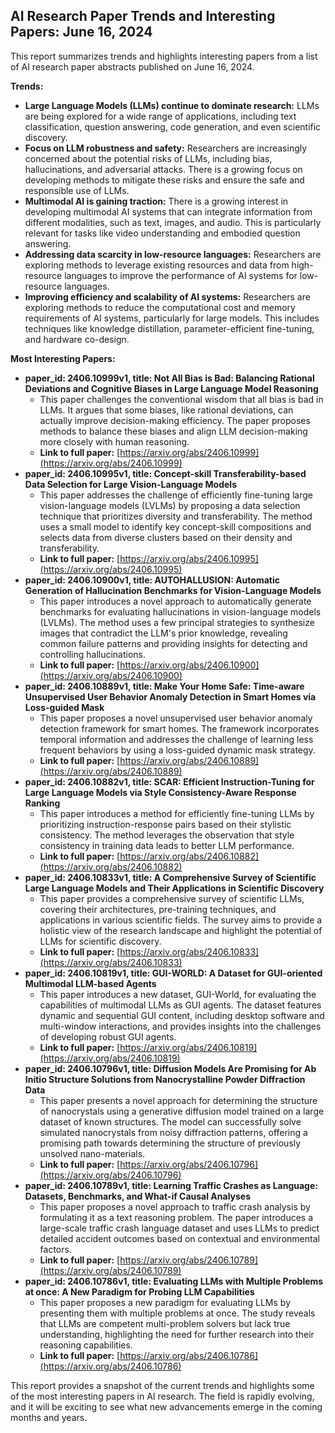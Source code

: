 ## AI Research Paper Trends and Interesting Papers: June 16, 2024

This report summarizes trends and highlights interesting papers from a list of AI research paper abstracts published on June 16, 2024.

**Trends:**

* **Large Language Models (LLMs) continue to dominate research:** LLMs are being explored for a wide range of applications, including text classification, question answering, code generation, and even scientific discovery. 
* **Focus on LLM robustness and safety:** Researchers are increasingly concerned about the potential risks of LLMs, including bias, hallucinations, and adversarial attacks. There is a growing focus on developing methods to mitigate these risks and ensure the safe and responsible use of LLMs.
* **Multimodal AI is gaining traction:**  There is a growing interest in developing multimodal AI systems that can integrate information from different modalities, such as text, images, and audio. This is particularly relevant for tasks like video understanding and embodied question answering.
* **Addressing data scarcity in low-resource languages:** Researchers are exploring methods to leverage existing resources and data from high-resource languages to improve the performance of AI systems for low-resource languages.
* **Improving efficiency and scalability of AI systems:** Researchers are exploring methods to reduce the computational cost and memory requirements of AI systems, particularly for large models. This includes techniques like knowledge distillation, parameter-efficient fine-tuning, and hardware co-design.

**Most Interesting Papers:**

* **paper_id: 2406.10999v1, title: Not All Bias is Bad: Balancing Rational Deviations and Cognitive Biases in Large Language Model Reasoning**
    * This paper challenges the conventional wisdom that all bias is bad in LLMs. It argues that some biases, like rational deviations, can actually improve decision-making efficiency. The paper proposes methods to balance these biases and align LLM decision-making more closely with human reasoning. 
    * **Link to full paper:** [https://arxiv.org/abs/2406.10999](https://arxiv.org/abs/2406.10999)
* **paper_id: 2406.10995v1, title: Concept-skill Transferability-based Data Selection for Large Vision-Language Models**
    * This paper addresses the challenge of efficiently fine-tuning large vision-language models (LVLMs) by proposing a data selection technique that prioritizes diversity and transferability. The method uses a small model to identify key concept-skill compositions and selects data from diverse clusters based on their density and transferability.
    * **Link to full paper:** [https://arxiv.org/abs/2406.10995](https://arxiv.org/abs/2406.10995)
* **paper_id: 2406.10900v1, title: AUTOHALLUSION: Automatic Generation of Hallucination Benchmarks for Vision-Language Models**
    * This paper introduces a novel approach to automatically generate benchmarks for evaluating hallucinations in vision-language models (LVLMs). The method uses a few principal strategies to synthesize images that contradict the LLM's prior knowledge, revealing common failure patterns and providing insights for detecting and controlling hallucinations.
    * **Link to full paper:** [https://arxiv.org/abs/2406.10900](https://arxiv.org/abs/2406.10900)
* **paper_id: 2406.10889v1, title: Make Your Home Safe: Time-aware Unsupervised User Behavior Anomaly Detection in Smart Homes via Loss-guided Mask**
    * This paper proposes a novel unsupervised user behavior anomaly detection framework for smart homes. The framework incorporates temporal information and addresses the challenge of learning less frequent behaviors by using a loss-guided dynamic mask strategy.
    * **Link to full paper:** [https://arxiv.org/abs/2406.10889](https://arxiv.org/abs/2406.10889)
* **paper_id: 2406.10882v1, title: SCAR: Efficient Instruction-Tuning for Large Language Models via Style Consistency-Aware Response Ranking**
    * This paper introduces a method for efficiently fine-tuning LLMs by prioritizing instruction-response pairs based on their stylistic consistency. The method leverages the observation that style consistency in training data leads to better LLM performance.
    * **Link to full paper:** [https://arxiv.org/abs/2406.10882](https://arxiv.org/abs/2406.10882)
* **paper_id: 2406.10833v1, title: A Comprehensive Survey of Scientific Large Language Models and Their Applications in Scientific Discovery**
    * This paper provides a comprehensive survey of scientific LLMs, covering their architectures, pre-training techniques, and applications in various scientific fields. The survey aims to provide a holistic view of the research landscape and highlight the potential of LLMs for scientific discovery.
    * **Link to full paper:** [https://arxiv.org/abs/2406.10833](https://arxiv.org/abs/2406.10833)
* **paper_id: 2406.10819v1, title: GUI-WORLD: A Dataset for GUI-oriented Multimodal LLM-based Agents**
    * This paper introduces a new dataset, GUI-World, for evaluating the capabilities of multimodal LLMs as GUI agents. The dataset features dynamic and sequential GUI content, including desktop software and multi-window interactions, and provides insights into the challenges of developing robust GUI agents.
    * **Link to full paper:** [https://arxiv.org/abs/2406.10819](https://arxiv.org/abs/2406.10819)
* **paper_id: 2406.10796v1, title: Diffusion Models Are Promising for Ab Initio Structure Solutions from Nanocrystalline Powder Diffraction Data**
    * This paper presents a novel approach for determining the structure of nanocrystals using a generative diffusion model trained on a large dataset of known structures. The model can successfully solve simulated nanocrystals from noisy diffraction patterns, offering a promising path towards determining the structure of previously unsolved nano-materials.
    * **Link to full paper:** [https://arxiv.org/abs/2406.10796](https://arxiv.org/abs/2406.10796)
* **paper_id: 2406.10789v1, title: Learning Traffic Crashes as Language: Datasets, Benchmarks, and What-if Causal Analyses**
    * This paper proposes a novel approach to traffic crash analysis by formulating it as a text reasoning problem. The paper introduces a large-scale traffic crash language dataset and uses LLMs to predict detailed accident outcomes based on contextual and environmental factors.
    * **Link to full paper:** [https://arxiv.org/abs/2406.10789](https://arxiv.org/abs/2406.10789)
* **paper_id: 2406.10786v1, title: Evaluating LLMs with Multiple Problems at once: A New Paradigm for Probing LLM Capabilities**
    * This paper proposes a new paradigm for evaluating LLMs by presenting them with multiple problems at once. The study reveals that LLMs are competent multi-problem solvers but lack true understanding, highlighting the need for further research into their reasoning capabilities.
    * **Link to full paper:** [https://arxiv.org/abs/2406.10786](https://arxiv.org/abs/2406.10786)

This report provides a snapshot of the current trends and highlights some of the most interesting papers in AI research. The field is rapidly evolving, and it will be exciting to see what new advancements emerge in the coming months and years. 
